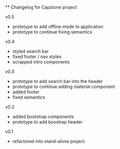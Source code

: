 ** Changelog for Capstone project

v0.5
- prototype to add offline mode to application
- prototype to continue fixing semantics

v0.4
- styled search bar
- fixed footer / nav styles
- scrapped intro components

v0.3
- prototype to add search bar into the header
- prototype to continue adding material component
- added footer
- fixed semantics

v0.2
- added bootstrap components
- prototype to add boostrap header

v0.1
- refactored into stand-alone project